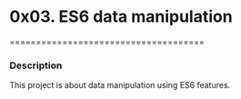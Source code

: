 # 0x03. ES6 data manipulation
=====================================
### Description
This project is about data manipulation using ES6 features.